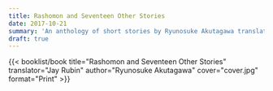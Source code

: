 ```yaml
---
title: Rashomon and Seventeen Other Stories
date: 2017-10-21
summary: 'An anthology of short stories by Ryunosuke Akutagawa translated by Jay Rubin'
draft: true
---
```


{{< booklist/book
title="Rashomon and Seventeen Other Stories"
translator="Jay Rubin"
author="Ryunosuke Akutagawa"
cover="cover.jpg"
format="Print" >}}
